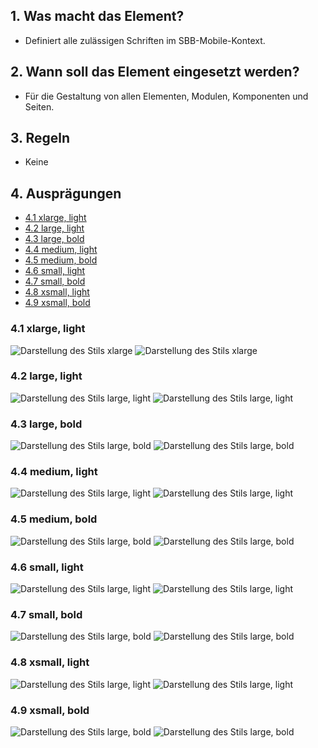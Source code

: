 ## 1. Was macht das Element?
*   Definiert alle zulässigen Schriften im SBB-Mobile-Kontext.

## 2. Wann soll das Element eingesetzt werden?
*   Für die Gestaltung von allen Elementen, Modulen, Komponenten und Seiten.

## 3. Regeln
*   Keine

## 4. Ausprägungen
*   [4.1 xlarge, light](#xlarge-light)
*   [4.2 large, light](#large-light)
*   [4.3 large, bold](#large-bold)
*   [4.4 medium, light](#medium-light)
*   [4.5 medium, bold](#medium-bold)
*   [4.6 small, light](#small-light)
*   [4.7 small, bold](#small-bold)
*   [4.8 xsmall, light](#xsmall-light)
*   [4.9 xsmall, bold](#xsmall-bold)

<label class="switch" style="display:none"><input type="checkbox"><span class="slider round"></span></label>

### <a name="xlarge-light"></a>4.1 xlarge, light
![Darstellung des Stils xlarge](https://raw.githubusercontent.com/sbb-design-systems/design-system-mobile-documentation/doku-update/documentation/typography/images/x-large-light.png 'class: image light')
![Darstellung des Stils xlarge](https://raw.githubusercontent.com/sbb-design-systems/design-system-mobile-documentation/doku-update/documentation/typography/images/x-large-dark.png 'class: image dark hide')

### <a name="large-light"></a>4.2 large, light
![Darstellung des Stils large, light](https://raw.githubusercontent.com/sbb-design-systems/design-system-mobile-documentation/doku-update/documentation/typography/images/large-light-light.png 'class: image light')
![Darstellung des Stils large, light](https://raw.githubusercontent.com/sbb-design-systems/design-system-mobile-documentation/doku-update/documentation/typography/images/large-light-dark.png 'class: image dark hide')

### <a name="large-bold"></a>4.3 large, bold
![Darstellung des Stils large, bold](https://raw.githubusercontent.com/sbb-design-systems/design-system-mobile-documentation/doku-update/documentation/typography/images/large-bold-light.png 'class: image light')
![Darstellung des Stils large, bold](https://raw.githubusercontent.com/sbb-design-systems/design-system-mobile-documentation/doku-update/documentation/typography/images/large-bold-dark.png 'class: image dark hide')

### <a name="medium-light"></a>4.4 medium, light
![Darstellung des Stils large, light](https://raw.githubusercontent.com/sbb-design-systems/design-system-mobile-documentation/doku-update/documentation/typography/images/medium-light-light.png 'class: image light')
![Darstellung des Stils large, light](https://raw.githubusercontent.com/sbb-design-systems/design-system-mobile-documentation/doku-update/documentation/typography/images/medium-light-dark.png 'class: image dark hide')

### <a name="medium-bold"></a>4.5 medium, bold
![Darstellung des Stils large, bold](https://raw.githubusercontent.com/sbb-design-systems/design-system-mobile-documentation/doku-update/documentation/typography/images/medium-bold-light.png 'class: image light')
![Darstellung des Stils large, bold](https://raw.githubusercontent.com/sbb-design-systems/design-system-mobile-documentation/doku-update/documentation/typography/images/medium-bold-dark.png 'class: image dark hide')

### <a name="small-light"></a>4.6 small, light
![Darstellung des Stils large, light](https://raw.githubusercontent.com/sbb-design-systems/design-system-mobile-documentation/doku-update/documentation/typography/images/small-light-light.png 'class: image light')
![Darstellung des Stils large, light](https://raw.githubusercontent.com/sbb-design-systems/design-system-mobile-documentation/doku-update/documentation/typography/images/small-light-dark.png 'class: image dark hide')

### <a name="small-bold"></a>4.7 small, bold
![Darstellung des Stils large, bold](https://raw.githubusercontent.com/sbb-design-systems/design-system-mobile-documentation/doku-update/documentation/typography/images/small-bold-light.png 'class: image light')
![Darstellung des Stils large, bold](https://raw.githubusercontent.com/sbb-design-systems/design-system-mobile-documentation/doku-update/documentation/typography/images/small-bold-dark.png 'class: image dark hide')

### <a name="xsmall-light"></a>4.8 xsmall, light
![Darstellung des Stils large, light](https://raw.githubusercontent.com/sbb-design-systems/design-system-mobile-documentation/doku-update/documentation/typography/images/x-small-light-light.png 'class: image light')
![Darstellung des Stils large, light](https://raw.githubusercontent.com/sbb-design-systems/design-system-mobile-documentation/doku-update/documentation/typography/images/x-small-light-dark.png 'class: image dark hide')

### <a name="xsmall-bold"></a>4.9 xsmall, bold
![Darstellung des Stils large, bold](https://raw.githubusercontent.com/sbb-design-systems/design-system-mobile-documentation/doku-update/documentation/typography/images/x-small-bold-light.png 'class: image light')
![Darstellung des Stils large, bold](https://raw.githubusercontent.com/sbb-design-systems/design-system-mobile-documentation/doku-update/documentation/typography/images/x-small-bold-dark.png 'class: image dark hide')